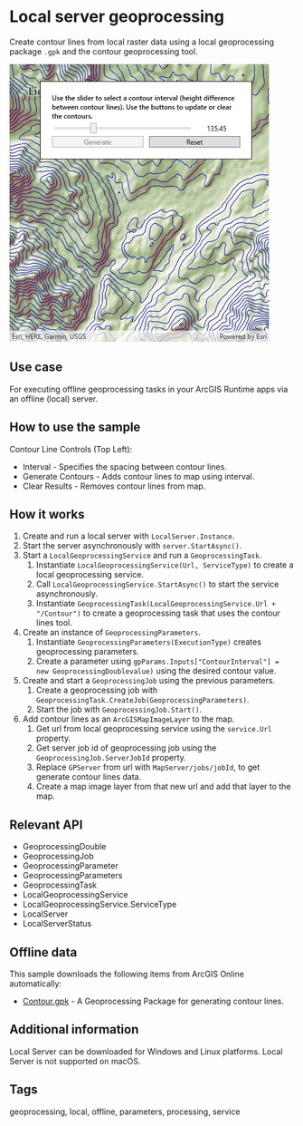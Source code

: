 # Local server geoprocessing

Create contour lines from local raster data using a local geoprocessing package `.gpk` and the contour geoprocessing tool.

![Image of local server geoprocessing](LocalServerGeoprocessing.jpg)

## Use case

For executing offline geoprocessing tasks in your ArcGIS Runtime apps via an offline (local) server.

## How to use the sample

Contour Line Controls (Top Left):

* Interval - Specifies the spacing between contour lines.
* Generate Contours - Adds contour lines to map using interval.
* Clear Results - Removes contour lines from map.

## How it works

1. Create and run a local server with `LocalServer.Instance`.
2. Start the server asynchronously with `server.StartAsync()`.
3. Start a `LocalGeoprocessingService` and run a `GeoprocessingTask`.
    1. Instantiate `LocalGeoprocessingService(Url, ServiceType)` to create a local geoprocessing service.
    2. Call `LocalGeoprocessingService.StartAsync()` to start the service asynchronously.
    3. Instantiate `GeoprocessingTask(LocalGeoprocessingService.Url + "/Contour")` to create a geoprocessing task that uses the contour lines tool.
4. Create an instance of `GeoprocessingParameters`.
    1. Instantiate `GeoprocessingParameters(ExecutionType)` creates geoprocessing parameters.
    2. Create a parameter using `gpParams.Inputs["ContourInterval"] = new GeoprocessingDoublevalue)` using the desired contour value.
5. Create and start a `GeoprocessingJob` using the previous parameters.
    1. Create a geoprocessing job with `GeoprocessingTask.CreateJob(GeoprocessingParameters)`.
    2. Start the job with `GeoprocessingJob.Start()`.
6. Add contour lines as an `ArcGISMapImageLayer` to the map.
    1. Get url from local geoprocessing service using the `service.Url` property.
    2. Get server job id of geoprocessing job using the `GeoprocessingJob.ServerJobId` property.
    3. Replace `GPServer` from url with `MapServer/jobs/jobId`, to get generate contour lines data.
    4. Create a map image layer from that new url and add that layer to the map.

## Relevant API

* GeoprocessingDouble
* GeoprocessingJob
* GeoprocessingParameter
* GeoprocessingParameters
* GeoprocessingTask
* LocalGeoprocessingService
* LocalGeoprocessingService.ServiceType
* LocalServer
* LocalServerStatus

## Offline data

This sample downloads the following items from ArcGIS Online automatically:

* [Contour.gpk](https://www.arcgis.com/home/item.html?id=da9e565a52ca41c1937cff1a01017068) - A Geoprocessing Package for generating contour lines.

## Additional information

Local Server can be downloaded for Windows and Linux platforms. Local Server is not supported on macOS.

## Tags

geoprocessing, local, offline, parameters, processing, service
